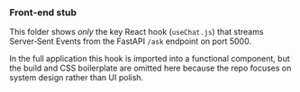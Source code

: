 ### Front‑end stub

This folder shows *only* the key React hook (`useChat.js`) that streams
Server‑Sent Events from the FastAPI `/ask` endpoint on port 5000.

In the full application this hook is imported into a functional
component, but the build and CSS boilerplate are omitted here because
the repo focuses on system design rather than UI polish.
